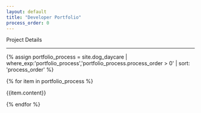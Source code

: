 ```yaml
---
layout: default
title: "Developer Portfolio"
process_order: 0
---
```

Project Details

---

{% assign portfolio_process = site.dog_daycare | where_exp:'portfolio_process','portfolio_process.process_order > 0' | sort: 'process_order' %}

{% for item in portfolio_process %}

{{item.content}}

{% endfor %}